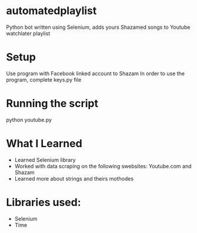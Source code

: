 # automatedplaylist
Python bot written using Selenium, adds yours Shazamed songs to Youtube watchlater playlist

# Setup
Use program with Facebook linked account to Shazam
In order to use the program, complete keys.py file

# Running the script
python youtube.py

# What I Learned

* Learned Selenium library 
* Worked with data scraping on the following swebsites: Youtube.com and Shazam
* Learned more about strings and theirs mothodes


# Libraries used:
* Selenium
* Time
